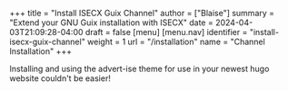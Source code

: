 +++
title = "Install ISECX Guix Channel"
author = ["Blaise"]
summary = "Extend your GNU Guix installation with ISECX"
date = 2024-04-03T21:09:28-04:00
draft = false
[menu]
  [menu.nav]
    identifier = "install-isecx-guix-channel"
    weight = 1
    url = "/installation"
    name = "Channel Installation"
+++

Installing and using the advert-ise theme for use in your newest hugo website couldn't be easier!
